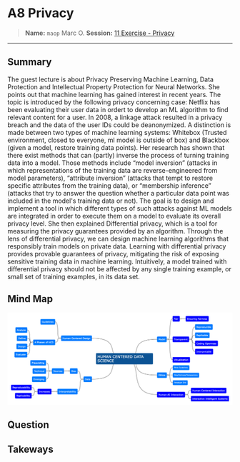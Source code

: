 # A8 Privacy
> **Name:** `maop` Marc O.
> **Session:** [11 Exercise - Privacy](https://github.com/FUB-HCC/hcds-winter-2020/wiki/11_exercise) 
----

## Summary

The guest lecture is about Privacy Preserving Machine Learning, Data Protection and Intellectual Property Protection for Neural Networks. She points out that machine learning has gained interest in recent years. The topic is introduced by the following privacy concerning case: Netflix has been evaluating their user data in ordert to develop an ML algorithm to find relevant content for a user. In 2008, a linkage attack resulted in a privacy breach and the data of the user IDs could be deanonymized. A distinction is made between two types of machine learning systems: Whitebox (Trusted environment, closed to everyone, ml model is outside of box) and Blackbox (given a model, restore training data points). Her research has shown that there exist methods that can (partly) inverse the process of turning training data into a model. Those methods include “model inversion” (attacks in which representations of the training data are reverse-engineered from model parameters), “attribute inversion” (attacks that tempt to restore specific attributes from the training data), or “membership inference” (attacks that try to answer the question whether a particular data point was included in the model's training data or not). The goal is to design and implement a tool in which different types of such attacks against ML models are integrated in order to execute them on a model to evaluate its overall privacy level. 
She then explained Differential privacy, which is a tool for measuring the privacy guarantees provided by an algorithm. Through the lens of differential privacy, we can design machine learning algorithms that responsibly train models on private data. Learning with differential privacy provides provable guarantees of privacy, mitigating the risk of exposing sensitive training data in machine learning. Intuitively, a model trained with differential privacy should not be affected by any single training example, or small set of training examples, in its data set.


## Mind Map

![](maop_mind-map.png)

## Question


## Takeways

